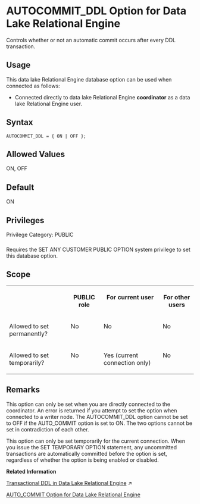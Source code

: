 <!-- loioa6a63898efe04a6181f623fdee447143 -->

# AUTOCOMMIT\_DDL Option for Data Lake Relational Engine

Controls whether or not an automatic commit occurs after every DDL transaction.



<a name="loioa6a63898efe04a6181f623fdee447143__section_d3p_24q_znb"/>

## Usage

This data lake Relational Engine database option can be used when connected as follows:

-   Connected directly to data lake Relational Engine **coordinator** as a data lake Relational Engine user.



<a name="loioa6a63898efe04a6181f623fdee447143__autocommit_ddl_syntax1"/>

## Syntax

```
AUTOCOMMIT_DDL = { ON | OFF };
```



<a name="loioa6a63898efe04a6181f623fdee447143__autocommit_ddl_values1"/>

## Allowed Values

ON, OFF



<a name="loioa6a63898efe04a6181f623fdee447143__autocommit_ddl_default1"/>

## Default

ON



<a name="loioa6a63898efe04a6181f623fdee447143__autocommit_ddl_priv1"/>

## Privileges

Privilege Category: PUBLIC



### 

Requires the SET ANY CUSTOMER PUBLIC OPTION system privilege to set this database option.



<a name="loioa6a63898efe04a6181f623fdee447143__autocommit_ddl_scope1"/>

## Scope


<table>
<tr>
<th valign="top">

 

</th>
<th valign="top">

PUBLIC role

</th>
<th valign="top">

For current user

</th>
<th valign="top">

For other users

</th>
</tr>
<tr>
<td valign="top">

Allowed to set permanently?

</td>
<td valign="top">

No

</td>
<td valign="top">

No

</td>
<td valign="top">

No

</td>
</tr>
<tr>
<td valign="top">

Allowed to set temporarily?

</td>
<td valign="top">

No

</td>
<td valign="top">

Yes \(current connection only\)

</td>
<td valign="top">

No

</td>
</tr>
</table>



<a name="loioa6a63898efe04a6181f623fdee447143__section_v53_ngm_gxb"/>

## Remarks

This option can only be set when you are directly connected to the coordinator. An error is returned if you attempt to set the option when connected to a writer node. The AUTOCOMMIT\_DDL option cannot be set to OFF if the AUTO\_COMMIT option is set to ON. The two options cannot be set in contradiction of each other.

This option can only be set temporarily for the current connection. When you issue the SET TEMPORARY OPTION statement, any uncommitted transactions are automatically committed before the option is set, regardless of whether the option is being enabled or disabled.

**Related Information**  


[Transactional DDL in Data Lake Relational Engine](https://help.sap.com/viewer/a8937bea84f21015a80bc776cf758d50/2024_1_QRC/en-US/6fd1d28ae2324096a609e89e18a1ab57.html "Transactional DDL lets you execute an arbitrary number of DDL statements as a single transaction and then decide whether to commit or roll back the transaction as a whole.") :arrow_upper_right:

[AUTO\_COMMIT Option for Data Lake Relational Engine](auto-commit-option-for-data-lake-relational-engine-fdb9c1e.md "Causes an automatic commit after every DML request.")

